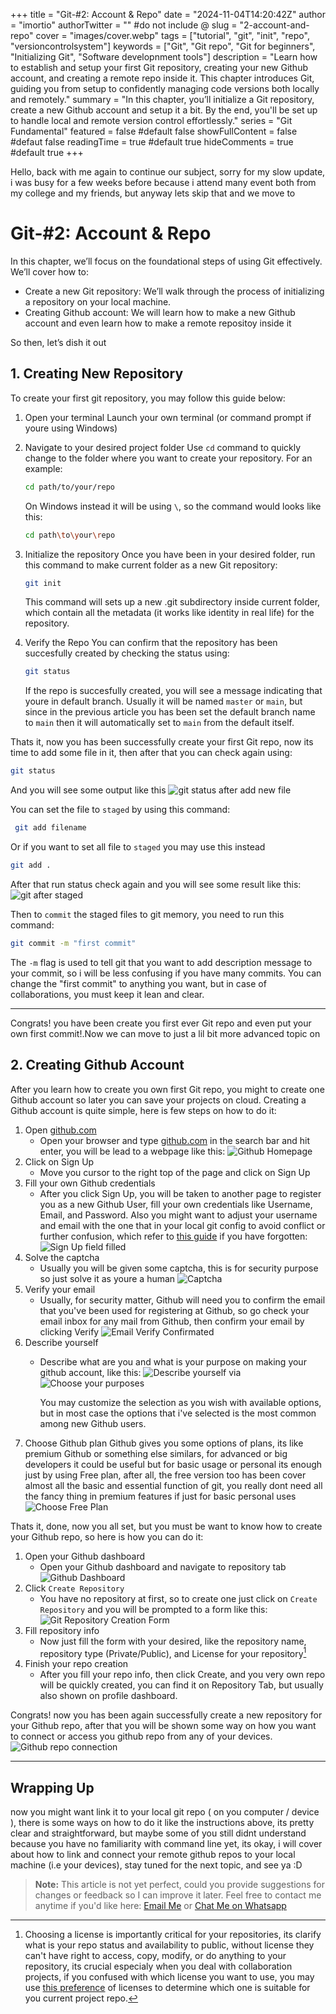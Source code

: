 +++
title = "Git-#2: Account & Repo"
date = "2024-11-04T14:20:42Z"
author = "imortio"
authorTwitter = "" #do not include @
slug = "2-account-and-repo"
cover = "images/cover.webp"
tags = ["tutorial", "git", "init", "repo", "versioncontrolsystem"]
keywords = ["Git", "Git repo", "Git for beginners", "Initializing Git", "Software developnment tools"]
description = "Learn how to establish and setup your first Git repository, creating your new Github account, and creating a remote repo inside it. This chapter introduces Git, guiding you from setup to confidently managing code versions both locally and remotely."
summary = "In this chapter, you’ll initialize a Git repository, create a new Github account and setup it a bit. By the end, you'll be set up to handle local and remote version control effortlessly."
series = "Git Fundamental"
featured = false #default false
showFullContent = false #defaut false
readingTime = true #default true
hideComments = true #default true
+++

Hello, back with me again to continue our subject, sorry for my slow update, i was busy for a few weeks before because i attend many event both from my college and my friends, but anyway lets skip that and we move to

# Git-#2: Account & Repo

In this chapter, we’ll focus on the foundational steps of using Git effectively. We’ll cover how to:

+ Create a new Git repository: We’ll walk through the process of initializing a repository on your local machine.
+ Creating Github account: We will learn how to make a new Github account and even learn how to make a remote repositoy inside it

So then, let’s dish it out

## 1. Creating New Repository

To create your first git repository, you may follow this guide below:

 1. Open your terminal
    Launch your own terminal (or command prompt if youre using Windows)
 2. Navigate to your desired project folder
    Use `cd` command to quickly change to the folder where you want to create your repository. For an example:
    ```bash
    cd path/to/your/repo
    ```
    On Windows instead it will be using `\`, so the command would looks like this:
    ```bash
    cd path\to\your\repo
    ```

 3. Initialize the repository
    Once you have been in your desired folder, run this command to make current folder as a new Git repository:
    ```bash
    git init
    ```
    This command will sets up a new .git subdirectory inside current folder, which contain all the metadata (it works like identity in real life) for the repository.
 4. Verify the Repo
    You can confirm that the repository has been succesfully created by checking the status using:
    ```bash
    git status
    ```
    If the repo is succesfully created, you will see a message indicating that youre in default branch. Usually it will be named `master` or `main`, but since in the previous article you has been set the default branch name to `main` then it will automatically set to `main` from the default itself.

Thats it, now you has been successfully create your first Git repo, now its time to add some file in it, then after that you can check again using:
```bash
git status
```

And you will see some output like this
![git status after add new file](images/gitstatusaftd.webp)

You can set the file to `staged` by using this command:
```bash
 git add filename
```
Or if you want to set all file to `staged` you may use this instead
```bash
git add .
```
After that run status check again and you will see some result like this:
![git after staged](images/gitaftstaged.webp)

Then to `commit` the staged files to git memory, you need to run this command:
```bash
git commit -m "first commit"
```
The `-m` flag is used to tell git that you want to add description message to your commit, so i will be less confusing if you have many commits. You can change the "first commit" to anything you want, but in case of collaborations, you must keep it lean and clear.

---

Congrats! you have been create you first ever Git repo and even put your own first commit!.Now we can move to just a lil bit more advanced topic on

## 2. Creating Github Account

After you learn how to create you own first Git repo, you might to create one Github account so later you can save your projects on cloud. Creating a Github account is quite simple, here is few steps on how to do it:

 1. Open [github.com](https://github.com/)
    + Open your browser and type [github.com](https://github.com/) in the search bar and hit enter, you will be lead to a webpage like this:
    ![Github Homepage](images/1-homepage.webp)
 2. Click on Sign Up
    + Move you cursor to the right top of the page and click on Sign Up
 3. Fill your own Github credentials
    + After you click Sign Up, you will be taken to another page to register you as a new Github User, fill your own credentials like Username, Email, and Password. Also you might want to adjust your username and email with the one that in your local git config to avoid conflict or further confusion, which refer to [this guide](../1-installing-git/index.en.md/#configuring-git) if you have forgotten:
    ![Sign Up field filled](images/2-credentials.webp)
 4. Solve the captcha
    + Usually you will be given some captcha, this is for security purpose so just solve it as youre a human
    ![Captcha](images/3-captcha.webp)
 5. Verify your email
    + Usually, for security matter, Github will need you to confirm the email that you've been used for registering at Github, so go check your email inbox for any mail from Github, then confirm your email by clicking Verify
    ![Email Verify Confirmated](images/4-verify.webp)
 6. Describe yourself
    + Describe what are you and what is your purpose on making your github account, like this:
    ![Describe yourself via ](images/5-describe.webp)
    ![Choose your purposes](images/6-purpose.webp)
    
      You may customize the selection as you wish with available options, but in most case the options that i've selected is the most common among new Github users.
 7. Choose Github plan
    Github gives you some options of plans, its like premium Github or something else similars, for advanced or big developers it could be useful but for basic usage or personal its enough just by using Free plan, after all, the free version too has been cover almost all the basic and essential function of git, you really dont need all the fancy thing in premium features if just for basic personal uses
    ![Choose Free Plan](images/7-freeplan.webp)

Thats it, done, now you all set, but you must be want to know how to create your Github repo, so here is how you can do it:

 1. Open your Github dashboard
    + Open your Github dashboard and navigate to repository tab
    ![Github Dashboard](images/8-dashboard.webp)
 2. Click `Create Repository`
    + You have no repository at first, so to create one just click on `Create Repository` and you will be prompted to a form like this:
    ![Git Repository Creation Form](images/8.5-repocreation.webp)
 3. Fill repository info
    + Now just fill the form with your desired, like the repository name, repository type (Private/Public), and License for your repository[^1]
    [^1]: Choosing a license is importantly critical for your repositories, its clarify what is your repo status and availability to public, without license they can't have right to access, copy, modify, or do anything to your repository, its crucial especialy when you deal with collaboration projects, if you confused with which license you want to use, you may use [this preference](https://choosealicense.com) of licenses to determine which one is suitable for you current project repo.
 4. Finish your repo creation
    + After you fill your repo info, then click Create, and you very own repo will be quickly created, you can find it on Repository Tab, but usually also shown on profile dashboard.

Congrats! now you has been again successfully create a new repository for your Github repo, after that you will be shown some way on how you want to connect or access you github repo from any of your devices.
    ![Github repo connection](images/9-connecting.webp)

---
## Wrapping Up

now you might want link it to your local git repo ( on you computer / device ), there is some ways on how to do it like the instructions above, its pretty clear and straightforward, but maybe some of you still didnt understand because you have no familiarity with command line yet, its okay, i will cover about how to link and connect your remote github repos to your local machine (i.e your devices), stay tuned for the next topic, and see ya :D

> **Note:** This article is not yet perfect, could you provide suggestions for changes or feedback so I can improve it later. Feel free to contact me anytime if you'd like here: [Email Me](mailto:nixvoid@proton.me) or [Chat Me on Whatsapp](https://wa.me/+6282284528116)

